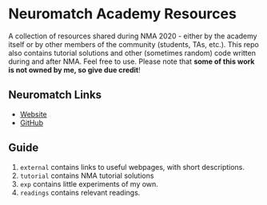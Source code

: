 # Neuromatch Academy Resources

A collection of resources shared during NMA 2020 - either by the academy itself or by other members of the community (students, TAs, etc.). This repo also contains tutorial solutions and other (sometimes random) code written during and after NMA. Feel free to use.
Please note that **some of this work is not owned by me, so give due credit**!

## Neuromatch Links
- [Website](https://neuromatchacademy.org)
- [GitHub](http://github.com/NeuromatchAcademy/course-content)

## Guide
1. ```external``` contains links to useful webpages, with short descriptions.
2. ```tutorial``` contains NMA tutorial solutions
3. ```exp``` contains little experiments of my own.
4. ```readings``` contains relevant readings.
